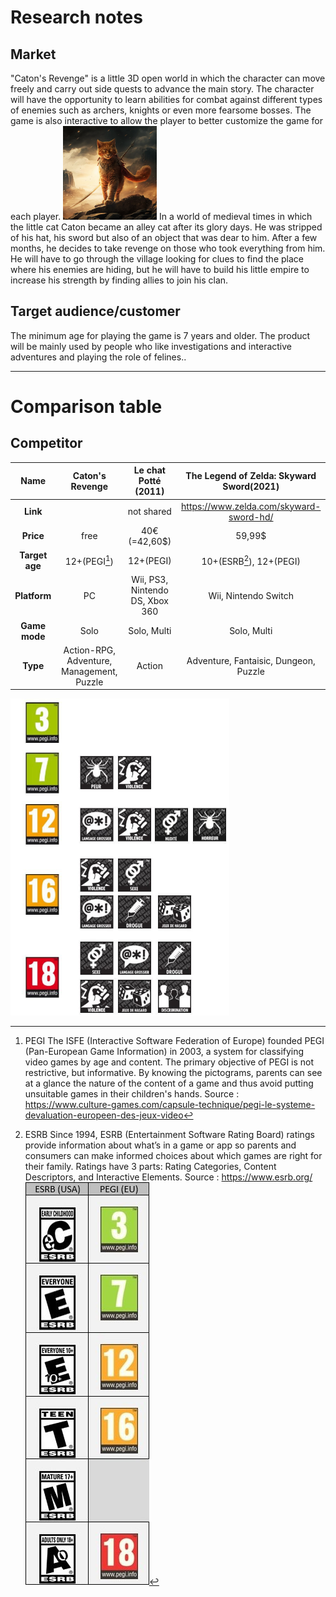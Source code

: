 # Research notes

## Market

"Caton's Revenge" is a little 3D open world in which the character can move freely and carry out side quests to advance the main story. The character will have the opportunity to learn abilities for combat against different types of enemies such as archers, knights or even more fearsome bosses. The game is also interactive to allow the player to better customize the game for each player.
<img src="img/Catventure.png" alt="Catventure" width="150"/>
In a world of medieval times in which the little cat Caton became an alley cat after its glory days. He was stripped of his hat, his sword but also of an object that was dear to him. After a few months, he decides to take revenge on those who took everything from him. He will have to go through the village looking for clues to find the place where his enemies are hiding, but he will have to build his little empire to increase his strength by finding allies to join his clan.

## Target audience/customer

The minimum age for playing the game is 7 years and older. The product will be mainly used by people who like investigations and interactive adventures and playing the role of felines..

---

# Comparison table

## Competitor

| **Name** | Caton's Revenge | Le chat Potté (2011) | The Legend of Zelda: Skyward Sword(2021) |
| :-: | :-: | :-: | :-: |
| **Link** |  | not shared | https://www.zelda.com/skyward-sword-hd/ |
| **Price** | free | 40€ (=42,60$) | 59,99$ |
| **Target age** | 12+(PEGI[^1]) | 12+(PEGI) | 10+(ESRB[^2]), 12+(PEGI) |
| **Platform** | PC | Wii, PS3, Nintendo DS, Xbox 360 | Wii, Nintendo Switch |
| **Game mode** | Solo | Solo, Multi | Solo, Multi |
| **Type** | Action-RPG, Adventure, Management, Puzzle | Action | Adventure, Fantaisic, Dungeon, Puzzle |

[^1]: PEGI
The ISFE (Interactive Software Federation of Europe) founded PEGI (Pan-European Game Information) in 2003, a system for classifying video games by age and content. The primary objective of PEGI is not restrictive, but informative. By knowing the pictograms, parents can see at a glance the nature of the content of a game and thus avoid putting unsuitable games in their children's hands.
Source : https://www.culture-games.com/capsule-technique/pegi-le-systeme-devaluation-europeen-des-jeux-video
<img src="img/PEGI.jpg" alt="PEGI" width="350"/>

[^2]:ESRB
Since 1994, ESRB (Entertainment Software Rating Board) ratings provide information about what’s in a game or app so parents and consumers can make informed choices about which games are right for their family. Ratings have 3 parts: Rating Categories, Content Descriptors, and Interactive Elements.
Source : https://www.esrb.org/
![ESRB](/Document/Project%20docs/img/ESRB.jpg)
